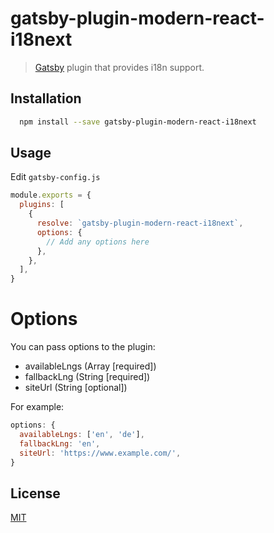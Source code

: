 # gatsby-plugin-modern-react-i18next
> [Gatsby](https://github.com/gatsbyjs/gatsby) plugin that provides i18n support.

## Installation
```sh
  npm install --save gatsby-plugin-modern-react-i18next
```

## Usage
Edit `gatsby-config.js`

```javascript
module.exports = {
  plugins: [
    {
      resolve: `gatsby-plugin-modern-react-i18next`,
      options: {
        // Add any options here
      },
    },
  ],
}
```

# Options
You can pass options to the plugin:
- availableLngs (Array [required])
- fallbackLng (String [required])
- siteUrl (String [optional])

For example:

```js
options: {
  availableLngs: ['en', 'de'],
  fallbackLng: 'en',
  siteUrl: 'https://www.example.com/',
}
```

## License
[MIT](LICENSE)

